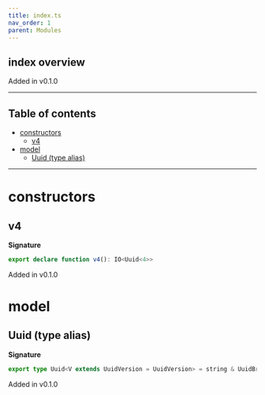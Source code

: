```yaml
---
title: index.ts
nav_order: 1
parent: Modules
---
```


## index overview

Added in v0.1.0

---

<h2 class="text-delta">Table of contents</h2>

- [constructors](#constructors)
  - [v4](#v4)
- [model](#model)
  - [Uuid (type alias)](#uuid-type-alias)

---

# constructors

## v4

**Signature**

```ts
export declare function v4(): IO<Uuid<4>>
```

Added in v0.1.0

# model

## Uuid (type alias)

**Signature**

```ts
export type Uuid<V extends UuidVersion = UuidVersion> = string & UuidBrand<V>
```

Added in v0.1.0
